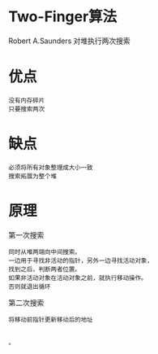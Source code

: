 
# Two-Finger算法

  Robert A.Saunders 对堆执行两次搜索

# 优点

    没有内存碎片
    只要搜索两次

# 缺点
  
    必须将所有对象整理成大小一致
    搜索拓展为整个堆
    
# 原理

第一次搜索

    同时从堆两端向中间搜索。
    一边用于寻找非活动的指针，另外一边寻找活动对象，
    找到之后，判断两者位置。
    如果非活动对象在活动对象之前，就执行移动操作。
    否则就退出循环
    
第二次搜索

    将移动前指针更新移动后的地址
    
    
    。
    
